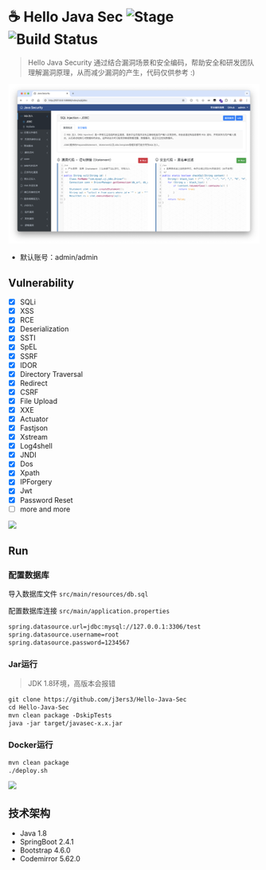 # ☕️ Hello Java Sec ![Stage](https://img.shields.io/badge/Release-DEV-brightgreen.svg) ![Build Status](https://img.shields.io/badge/Version-1.15-red.svg)

> Hello Java Security 通过结合漏洞场景和安全编码，帮助安全和研发团队理解漏洞原理，从而减少漏洞的产生，代码仅供参考 :)

![](media/1.png)

- 默认账号：admin/admin

## Vulnerability

- [x] SQLi
- [x] XSS
- [x] RCE
- [x] Deserialization
- [x] SSTI
- [x] SpEL
- [x] SSRF
- [x] IDOR
- [x] Directory Traversal
- [x] Redirect
- [x] CSRF
- [x] File Upload
- [x] XXE
- [x] Actuator
- [x] Fastjson
- [x] Xstream
- [x] Log4shell
- [x] JNDI
- [x] Dos
- [x] Xpath
- [x] IPForgery
- [x] Jwt
- [x] Password Reset
- [ ] more and more

![](media/16304936834843.jpg)

## Run

### 配置数据库

导入数据库文件 `src/main/resources/db.sql`

配置数据库连接 `src/main/application.properties`

```
spring.datasource.url=jdbc:mysql://127.0.0.1:3306/test
spring.datasource.username=root
spring.datasource.password=1234567
```

### Jar运行

> JDK 1.8环境，高版本会报错

```
git clone https://github.com/j3ers3/Hello-Java-Sec
cd Hello-Java-Sec
mvn clean package -DskipTests
java -jar target/javasec-x.x.jar
```

### Docker运行

```
mvn clean package
./deploy.sh
```

![](media/16512152886514.jpg)

## 技术架构

- Java 1.8
- SpringBoot 2.4.1
- Bootstrap 4.6.0
- Codemirror 5.62.0
